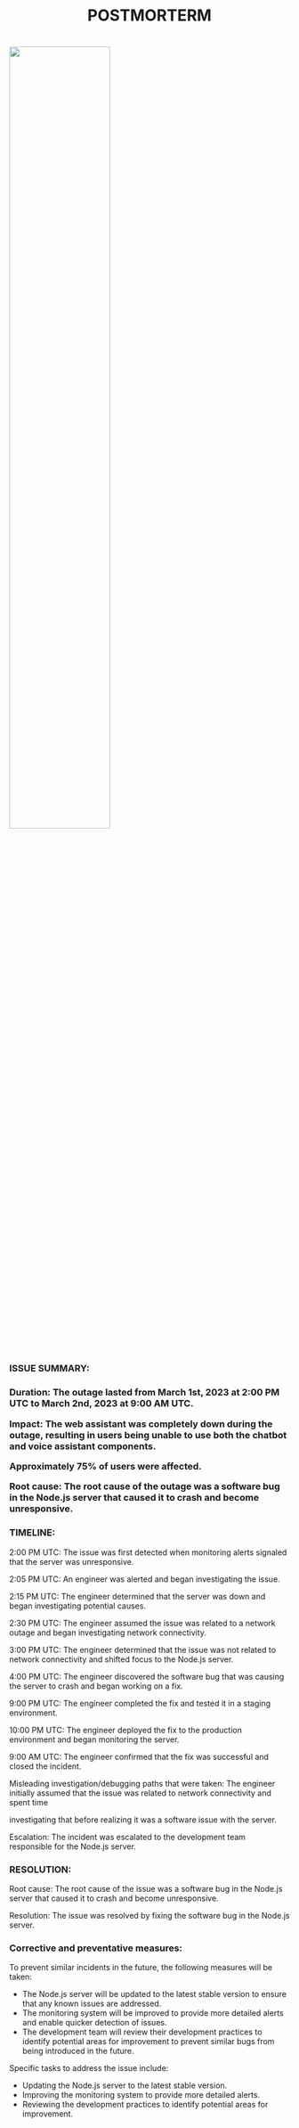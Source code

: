 
<h1 style="text-align:center;">POSTMORTERM<h1>

<img src="https://user-images.githubusercontent.com/79994012/222897404-46e44811-9982-427f-a4bc-2091d55ba7ce.png"  width="60%">

<h3>ISSUE SUMMARY:<h3>
<p>Duration: The outage lasted from March 1st, 2023 at 2:00 PM UTC to March 2nd, 2023 at 9:00 AM UTC.</p>
<p>Impact: The web assistant was completely down during the outage, resulting in users being unable to use both the chatbot and voice assistant components.</p> <p>Approximately 75% of users were affected.</p>
<p>Root cause: The root cause of the outage was a software bug in the Node.js server that caused it to crash and become unresponsive.</p>
<h3>TIMELINE:</h3>
<p>2:00 PM UTC: The issue was first detected when monitoring alerts signaled that the server was unresponsive.</p>
<p>2:05 PM UTC: An engineer was alerted and began investigating the issue.</p>
<p>2:15 PM UTC: The engineer determined that the server was down and began investigating potential causes.</p>
<p>2:30 PM UTC: The engineer assumed the issue was related to a network outage and began investigating network connectivity.</p>
<p>3:00 PM UTC: The engineer determined that the issue was not related to network connectivity and shifted focus to the Node.js server.</p>
<p>4:00 PM UTC: The engineer discovered the software bug that was causing the server to crash and began working on a fix.</p>
<p>9:00 PM UTC: The engineer completed the fix and tested it in a staging environment.
<p>10:00 PM UTC: The engineer deployed the fix to the production environment and began monitoring the server.</p>
<p>9:00 AM UTC: The engineer confirmed that the fix was successful and closed the incident.</p>
<p>Misleading investigation/debugging paths that were taken: The engineer initially assumed that the issue was related to network connectivity and spent time </p><p>investigating that before realizing it was a software issue with the server.</p>
<p>Escalation: The incident was escalated to the development team responsible for the Node.js server.</p>

<h3>RESOLUTION:</h3>
<p>Root cause: The root cause of the issue was a software bug in the Node.js server that caused it to crash and become unresponsive.</p>
<p>Resolution: The issue was resolved by fixing the software bug in the Node.js server.</p>
<h3>Corrective and preventative measures:</h3>
<p>To prevent similar incidents in the future, the following measures will be taken:</p>
<ul>
<li>The Node.js server will be updated to the latest stable version to ensure that any known issues are addressed.</li>
<li>The monitoring system will be improved to provide more detailed alerts and enable quicker detection of issues.</li>
<li>The development team will review their development practices to identify potential areas for improvement to prevent similar bugs from being introduced in the future.</li>
</ul>
<p>Specific tasks to address the issue include:</p>
<ul>
<li>Updating the Node.js server to the latest stable version.</li>
<li>Improving the monitoring system to provide more detailed alerts.</li>
<li>Reviewing the development practices to identify potential areas for improvement.</li>
</ul>

